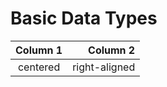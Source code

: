 


# Basic Data Types

| Column 1 | Column 2 |
|:--------:| -------------:|
| centered | right-aligned |
<!--stackedit_data:
eyJoaXN0b3J5IjpbLTEzOTg0NDY1MjcsMjA0MDI5NzYyMl19
-->